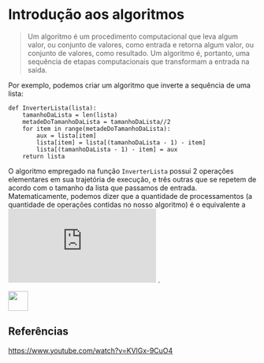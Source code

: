 

# Introdução aos algoritmos

> Um algoritmo é um procedimento computacional que leva algum valor, ou conjunto de valores, como entrada e retorna algum valor, ou conjunto de valores, como resultado. Um algoritmo é, portanto, uma sequência de etapas computacionais que transformam a entrada na saída.

Por exemplo, podemos criar um algoritmo que inverte a sequência de uma lista:

```
def InverterLista(lista):
    tamanhoDaLista = len(lista)
    metadeDoTamanhoDaLista = tamanhoDaLista//2
    for item in range(metadeDoTamanhoDaLista):
        aux = lista[item]
        lista[item] = lista[(tamanhoDaLista - 1) - item]
        lista[(tamanhoDaLista - 1) - item] = aux
    return lista

```

O algoritmo empregado na função `InverterLista` possui 2 operações elementares em sua trajetória de execução, e três outras que se repetem de acordo com o tamanho da lista que passamos de entrada. Matematicamente, podemos dizer que a quantidade de processamentos (a quantidade de operações contidas no nosso algoritmo) é o equivalente a ![equation](http://www.sciweavers.org/tex2img.php?eq=2%20%2B%203%20%5Ccdot%20%5Cfrac%7Bn%7D%7B2%7D&bc=White&fc=Black&im=jpg&fs=12&ff=arev&edit=0) .

<img src="http://www.sciweavers.org/tex2img.php?eq=2%20%2B%203%20%5Ccdot%20%5Cfrac%7Bn%7D%7B2%7D&bc=White&fc=Black&im=jpg&fs=12&ff=arev&edit=0" width="40">

## Referências

https://www.youtube.com/watch?v=KVlGx-9CuO4
